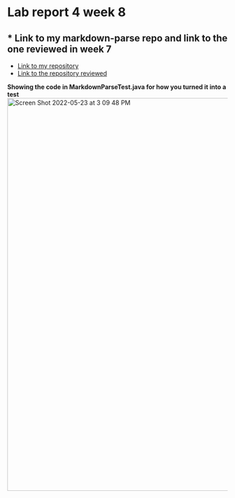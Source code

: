 # Lab report 4 week 8

## * Link to my markdown-parse repo and link to the one reviewed in week 7

* [Link to my repository](https://github.com/letocassius/markdown-parser)
* [Link to the repository reviewed](https://github.com/hsflores7/markdown-parser.git)


**Showing the code in MarkdownParseTest.java for how you turned it into a test**
<img width="896" alt="Screen Shot 2022-05-23 at 3 09 48 PM" src="https://user-images.githubusercontent.com/64039891/169913323-7fa1ef56-fe3b-4103-98cd-8afcca0cbd0a.png">
